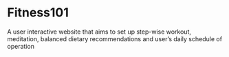 # Fitness101
A user interactive website that aims to set up step-wise workout, meditation, balanced dietary recommendations and user’s
daily schedule of operation
